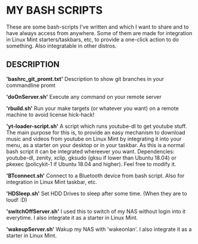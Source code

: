 # MY BASH SCRIPTS
These are some bash-scripts I've written and which I want to share and to have always access from anywhere.
Some of them are made for integration in Linux Mint starters/taskbars, etc, to provide a one-click action to do something. Also integratable in other distros.
 
## DESCRIPTION

__'bashrc_git_promt.txt'__
Description to show git branches in your commandline promt

__'doOnServer.sh'__
Execute any command on your remote server

__'rbuild.sh'__
Run your make targets (or whatever you want) on a remote machine to avoid license hick-hack!

__'yt-loader-script.sh'__
A script which runs youtube-dl to get youtube stuff. The main purpose for this
is, to provide an easy mechanism to download music and videos from youtube on Linux Mint by integrating
it into your menu, as a starter on your desktop or in your taskbar. As this is a normal bash script 
it can be integrated whereever you want. 
Dependencies: youtube-dl, zenity, xclip, gksudo (gksu if lower than Ubuntu 18.04) or pkexec (policykit-1 if Ubuntu 18.04 and higher).
Feel free to modify it.

__'BTconnect.sh'__
Connect to a Bluetooth device from bash script. Also for integration in Linux Mint taskbar, etc.

__'HDSleep.sh'__
Set HDD Drives to sleep after some time. (When they are to loud! :D) 

__'switchOffServer.sh'__
I used this to switch of my NAS without login into it everytime. I also integrate it as a starter in Linux Mint.

__'wakeupServer.sh'__
Wakup my NAS with 'wakeonlan'. I also integrate it as a starter in Linux Mint.

